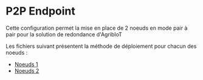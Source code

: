 # P2P Endpoint

Cette configuration permet la mise en place de 2 noeuds en mode pair à pair pour la solution de redondance d'AgribIoT

Les fichiers suivant présentent la méthode de déploiement pour chacun des noeuds :

- [Noeuds 1](Endpoint1.md)
- [Noeuds 2](Endpoint2.md)
